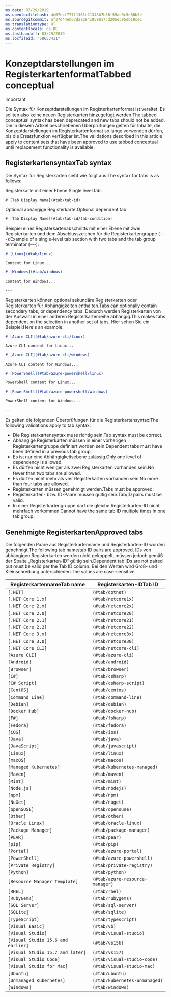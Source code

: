 ```yaml
---
ms.date: 03/29/2019
ms.openlocfilehash: 4e07ecf777f1361e21343b7b80f59ad9c5e86b3e
ms.sourcegitcommit: af37d44eb67daa2841959817cd205ec95db18cec
ms.translationtype: HT
ms.contentlocale: de-DE
ms.lasthandoff: 03/29/2019
ms.locfileid: "58653411"
---
```

# <a name="tabbed-conceptual"></a><span data-ttu-id="341b6-101">Konzeptdarstellungen im Registerkartenformat</span><span class="sxs-lookup"><span data-stu-id="341b6-101">Tabbed conceptual</span></span>

> [!IMPORTANT]
> <span data-ttu-id="341b6-102">Die Syntax für Konzeptdarstellungen im Registerkartenformat ist veraltet. Es sollten also keine neuen Registerkarten hinzugefügt werden.</span><span class="sxs-lookup"><span data-stu-id="341b6-102">The tabbed conceptual syntax has been deprecated and new tabs should not be added.</span></span> <span data-ttu-id="341b6-103">Die in diesem Artikel beschriebenen Überprüfungen gelten für Inhalte, die Konzeptdarstellungen im Registerkartenformat so lange verwenden dürfen, bis die Ersatzfunktion verfügbar ist.</span><span class="sxs-lookup"><span data-stu-id="341b6-103">The validations described in this article apply to content sets that have been approved to use tabbed conceptual until replacement functionality is available.</span></span>

## <a name="tab-syntax"></a><span data-ttu-id="341b6-104">Registerkartensyntax</span><span class="sxs-lookup"><span data-stu-id="341b6-104">Tab syntax</span></span>

<span data-ttu-id="341b6-105">Die Syntax für Registerkarten sieht wie folgt aus:</span><span class="sxs-lookup"><span data-stu-id="341b6-105">The syntax for tabs is as follows:</span></span>

<span data-ttu-id="341b6-106">Registerkarte mit einer Ebene:</span><span class="sxs-lookup"><span data-stu-id="341b6-106">Single level tab:</span></span>

`# [Tab Display Name](#tab/tab-id)`

<span data-ttu-id="341b6-107">Optional abhängige Registerkarte:</span><span class="sxs-lookup"><span data-stu-id="341b6-107">Optional dependent tab:</span></span>

`# [Tab Display Name](#tab/tab-id/tab-condition)`

<span data-ttu-id="341b6-108">Beispiel eines Registerkartenabschnitts mit einer Ebene mit zwei Registerkarten und dem Abschlusszeichen für die Registerkartengruppe (---):</span><span class="sxs-lookup"><span data-stu-id="341b6-108">Example of a single-level tab section with two tabs and the tab group terminator (---):</span></span>

```markdown
# [Linux](#tab/linux)

Content for Linux...

# [Windows](#tab/windows)

Content for Windows...

---
```

<span data-ttu-id="341b6-109">Registerkarten können optional sekundäre Registerkarten oder Registerkarten für Abhängigkeiten enthalten.</span><span class="sxs-lookup"><span data-stu-id="341b6-109">Tabs can optionally contain secondary tabs, or dependency tabs.</span></span> <span data-ttu-id="341b6-110">Dadurch werden Registerkarten von der Auswahl in einer anderen Registerkartenreihe abhängig.</span><span class="sxs-lookup"><span data-stu-id="341b6-110">This makes tabs dependent on the selection in another set of tabs.</span></span> <span data-ttu-id="341b6-111">Hier sehen Sie ein Beispiel:</span><span class="sxs-lookup"><span data-stu-id="341b6-111">Here's an example:</span></span>

```markdown
# [Azure CLI](#tab/azure-cli/linux)

Azure CLI content for Linux...

# [Azure CLI](#tab/azure-cli/windows)

Azure CLI content for Windows...

# [PowerShell](#tab/azure-powershell/linux)

PowerShell content for Linux...

# [PowerShell](#tab/azure-powershell/windows)

PowerShell content for Windows...

---
```

<span data-ttu-id="341b6-112">Es gelten die folgenden Überprüfungen für die Registerkartensyntax:</span><span class="sxs-lookup"><span data-stu-id="341b6-112">The following validations apply to tab syntax:</span></span>

- <span data-ttu-id="341b6-113">Die Registerkartensyntax muss richtig sein.</span><span class="sxs-lookup"><span data-stu-id="341b6-113">Tab syntax must be correct.</span></span>
- <span data-ttu-id="341b6-114">Abhängige Registerkarten müssen in einer vorherigen Registerkartengruppe definiert worden sein.</span><span class="sxs-lookup"><span data-stu-id="341b6-114">Dependent tabs must have been defined in a previous tab group.</span></span>
- <span data-ttu-id="341b6-115">Es ist nur eine Abhängigkeitsebene zulässig.</span><span class="sxs-lookup"><span data-stu-id="341b6-115">Only one level of dependency is allowed.</span></span>
- <span data-ttu-id="341b6-116">Es dürfen nicht weniger als zwei Registerkarten vorhanden sein.</span><span class="sxs-lookup"><span data-stu-id="341b6-116">No fewer than two tabs are allowed.</span></span>
- <span data-ttu-id="341b6-117">Es dürfen nicht mehr als vier Registerkarten vorhanden sein.</span><span class="sxs-lookup"><span data-stu-id="341b6-117">No more than four tabs are allowed.</span></span>
- <span data-ttu-id="341b6-118">Registerkarten müssen genehmigt werden.</span><span class="sxs-lookup"><span data-stu-id="341b6-118">Tabs must be approved.</span></span>
- <span data-ttu-id="341b6-119">Registerkarten- bzw. ID-Paare müssen gültig sein.</span><span class="sxs-lookup"><span data-stu-id="341b6-119">Tab/ID pairs must be valid.</span></span>
- <span data-ttu-id="341b6-120">In einer Registerkartengruppe darf die gleiche Registerkarten-ID nicht mehrfach vorkommen.</span><span class="sxs-lookup"><span data-stu-id="341b6-120">Cannot have the same tab ID multiple times in one tab group.</span></span>

## <a name="approved-tabs"></a><span data-ttu-id="341b6-121">Genehmigte Registerkarten</span><span class="sxs-lookup"><span data-stu-id="341b6-121">Approved tabs</span></span>

<span data-ttu-id="341b6-122">Die folgenden Paare aus Registerkartenname und Registerkarten-ID wurden genehmigt.</span><span class="sxs-lookup"><span data-stu-id="341b6-122">The following tab name/tab ID pairs are approved.</span></span> <span data-ttu-id="341b6-123">IDs von abhängigen Registerkarten werden nicht gekoppelt, müssen jedoch gemäß der Spalte „Registerkarten-ID“ gültig sein.</span><span class="sxs-lookup"><span data-stu-id="341b6-123">Dependent tab IDs are not paired but must be valid per the Tab ID column.</span></span> <span data-ttu-id="341b6-124">Bei den Werten wird Groß- und Kleinschreibung unterschieden.</span><span class="sxs-lookup"><span data-stu-id="341b6-124">The values are case-sensitive</span></span>

|<span data-ttu-id="341b6-125">Registerkartenname</span><span class="sxs-lookup"><span data-stu-id="341b6-125">Tab name</span></span>              |<span data-ttu-id="341b6-126">Registerkarten-ID</span><span class="sxs-lookup"><span data-stu-id="341b6-126">Tab ID</span></span>            |
|----------------------|------------------|
|`[.NET]`              |`(#tab/dotnet)`   |
|`[.NET Core 1.x]`     |`(#tab/netcore1x)`|
|`[.NET Core 2.x]`     |`(#tab/netcore2x)`|
|`[.NET Core 2.0]`     |`(#tab/netcore20)`|
|`[.NET Core 2.1]`     |`(#tab/netcore21)`|
|`[.NET Core 2.2]`     |`(#tab/netcore22)`|
|`[.NET Core 3.x]`     |`(#tab/netcore3x)`|
|`[.NET Core 3.0]`     |`(#tab/netcore30)`|
|`[.NET Core CLI]`     |`(#tab/netcore-cli)`|
|`[Azure CLI]`         |`(#tab/azure-cli)`|
|`[Android]`           |`(#tab/android)`  |
|`[Browser]`           |`(#tab/browser)`  |
|`[C#]`                |`(#tab/csharp)`   |
|`[C# Script]`         |`(#tab/csharp-script)`|
|`[CentOS]`            |`(#tab/centos)`|
|`[Command Line]`      |`(#tab/command-line)`|
|`[Debian]`            |`(#tab/debian)`|
|`[Docker Hub]`        |`(#tab/docker-hub)`|
|`[F#]`                |`(#tab/fsharp)`|
|`[Fedora]`            |`(#tab/fedora)`|
|`[iOS]`               |`(#tab/ios)`      |
|`[Java]`              |`(#tab/java)`|
|`[JavaScript]`        |`(#tab/javascript)`|
|`[Linux]`             |`(#tab/linux)`    |
|`[macOS]`             |`(#tab/macos)`    |
|`[Managed Kubernetes]`|`(#tab/kubernetes-managed)`|
|`[Maven]`             |`(#tab/maven)`|
|`[Mint]`              |`(#tab/mint)`|
|`[Node.js]`           |`(#tab/nodejs)`|
|`[npm]`               |`(#tab/npm)` |
|`[NuGet]`             |`(#tab/nuget)`|
|`[openSUSE]`          |`(#tab/opensuse)`|
|`[Other]`             |`(#tab/other)` |
|`[Oracle Linux]`      |`(#tab/oracle-linux)`|
|`[Package Manager]`   |`(#tab/package-manager)` |
|`[PEAR]`              |`(#tab/pear)`|
|`[pip]`               |`(#tab/pip)`|
|`[Portal]`            |`(#tab/azure-portal)`    |
|`[PowerShell]`        |`(#tab/azure-powershell)`|
|`[Private Registry]`  |`(#tab/private-registry)`|
|`[Python]`            |`(#tab/python)`|
|`[Resource Manager Template]`|`(#tab/azure-resource-manager)`|
|`[RHEL]`              |`(#tab/rhel)`|
|`[RubyGems]`          |`(#tab/rubygems)`|
|`[SQL Server]`        |`(#tab/sql-server)`|
|`[SQLite]`            |`(#tab/sqlite)`|
|`[TypeScript]`        |`(#tab/typescript)`|
|`[Visual Basic]`      |`(#tab/vb)` |
|`[Visual Studio]`     |`(#tab/visual-studio)`|
|`[Visual Studio 15.6 and earlier]`|`(#tab/vs156)`|
|`[Visual Studio 15.7 and later]`  |`(#tab/vs157)`|
|`[Visual Studio Code]`            |`(#tab/visual-studio-code)`|
|`[Visual Studio for Mac]`         |`(#tab/visual-studio-mac)`|
|`[Ubuntu]`                        |`(#tab/ubuntu)`|
|`[Unmanaged Kubernetes]`          |`(#tab/kubernetes-unmanaged)`|
|`[Windows]`   |`(#tab/windows)`   |